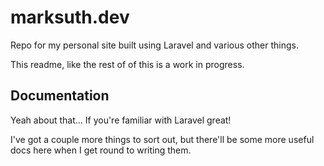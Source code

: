 # marksuth.dev

Repo for my personal site built using Laravel and various other things.

This readme, like the rest of of this is a work in progress.

## Documentation

Yeah about that... If you're familiar with Laravel great!

I've got a couple more things to sort out, but there'll be some more useful docs here when I get round to writing them.